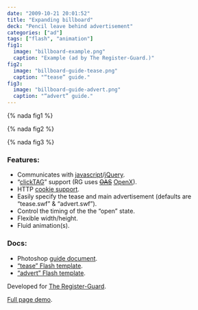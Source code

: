 ```yaml
---
date: "2009-10-21 20:01:52"
title: "Expanding billboard"
deck: "Pencil leave behind advertisement"
categories: ["ad"]
tags: ["flash", "animation"]
fig1:
  image: "billboard-example.png"
  caption: "Example (ad by The Register-Guard.)"
fig2:
  image: "billboard-guide-tease.png"
  caption: "“tease” guide."
fig3:
  image: "billboard-guide-advert.png"
  caption: "“advert” guide."
---
```


{% nada fig1 %}

{% nada fig2 %}

{% nada fig3 %}

### Features:

* Communicates with [javascript](http://en.wikipedia.org/wiki/JavaScript)/[jQuery](http://jquery.com/).
* “[clickTAG](http://www.123-banner.com/flashbanner_clicktag.php)” support (RG uses <s>[OAS](http://www.247realmedia.com/EN-US/us/open-ad-stream.html)</s> [OpenX](http://openx.com/)).
* HTTP [cookie support](http://en.wikipedia.org/wiki/HTTP_cookie).
* Easily specify the tease and main advertisement (defaults are “tease.swf” & “advert.swf”).
* Control the timing of the the “open” state.
* Flexible width/height.
* Fluid animation(s).

### Docs:

* Photoshop [guide document](http://uploads.mky.io/billboard/1.1/docs/billboard-guide.psd).
* [“tease” Flash template](http://uploads.mky.io/billboard/1.1/docs/templates/Adobe%20Flash%20CS3/Configuration/Templates/Hulse/Billboard_tease.fla).
* [“advert” Flash template](http://uploads.mky.io/billboard/1.1/docs/templates/Adobe%20Flash%20CS3/Configuration/Templates/Hulse/Billboard_advert.fla).

Developed for [The Register-Guard](http://www.registerguard.com/).

[Full page demo](http://uploads.mky.io/billboard/1.1/).

